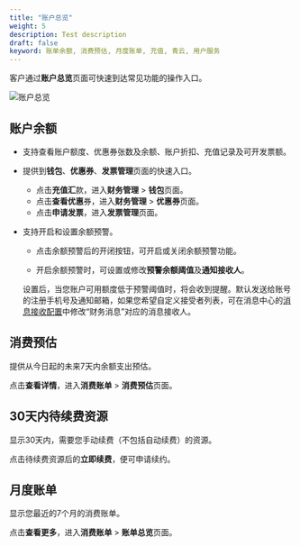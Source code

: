 ```yaml
---
title: "账户总览"
weight: 5
description: Test description
draft: false
keyword: 账单余额, 消费预估, 月度账单, 充值, 青云, 用户服务
---
```


客户通过**账户总览**页面可快速到达常见功能的操作入口。

![账户总览](../../_images/account.png)

## 账户余额

- 支持查看账户额度、优惠券张数及余额、账户折扣、充值记录及可开发票额。

- 提供到**钱包**、**优惠券**、**发票管理**页面的快速入口。

  - 点击**充值汇**款，进入**财务管理** > **钱包**页面。
  - 点击**查看优惠**券，进入**财务管理** > **优惠券**页面。
  - 点击**申请发票**，进入**发票管理**页面。

- 支持开启和设置余额预警。

  - 点击余额预警后的开闭按钮，可开启或关闭余额预警功能。

  - 开启余额预警时，可设置或修改**预警余额阈值**及**通知接收人**。

  设置后，当您账户可用额度低于预警阈值时，将会收到提醒。默认发送给账号的注册手机号及通知邮箱，如果您希望自定义接受者列表，可在消息中心的[消息接收配置](https://console.shanhe.com/account/profile/notify_map/)中修改“财务消息”对应的消息接收人。

## 消费预估

提供从今日起的未来7天内余额支出预估。

点击**查看详情**，进入**消费账单** > **消费预估**页面。

## 30天内待续费资源

显示30天内，需要您手动续费（不包括自动续费）的资源。

点击待续费资源后的**立即续费**，便可申请续约。

## 月度账单

显示您最近的7个月的消费账单。

点击**查看更多**，进入**消费账单** >  **账单总览**页面。

